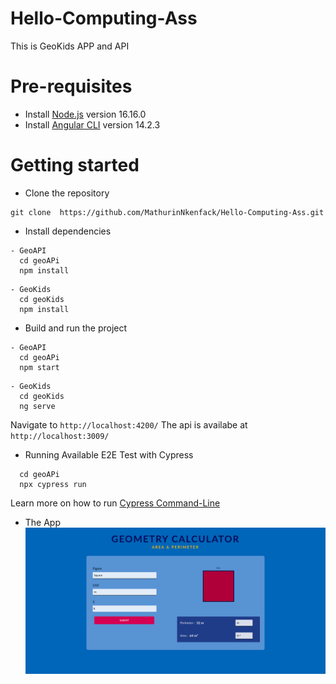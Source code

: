 # Hello-Computing-Ass

This is GeoKids APP and API 

# Pre-requisites
- Install [Node.js](https://nodejs.org/en/) version 16.16.0
- Install [Angular CLI](https://github.com/angular/angular-cli) version 14.2.3

# Getting started
- Clone the repository
```
git clone  https://github.com/MathurinNkenfack/Hello-Computing-Ass.git
```
- Install dependencies
```
- GeoAPI
  cd geoAPi
  npm install
```
```
- GeoKids
  cd geoKids
  npm install
```

- Build and run the project
```
- GeoAPI
  cd geoAPi
  npm start
```
```
- GeoKids
  cd geoKids
  ng serve
```
  Navigate to `http://localhost:4200/`
  The api is availabe at `http://localhost:3009/` 

- Running Available E2E Test with Cypress
```
  cd geoAPi
  npx cypress run
```
  Learn more on how to run [Cypress Command-Line](https://docs.cypress.io/guides/guides/command-line#What-you-ll-learn)

- The App
![geoKid](App.png)
  
